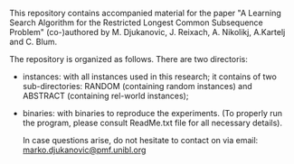 This repository contains accompanied material for the paper "A Learning Search Algorithm  for the Restricted Longest Common Subsequence Problem" (co-)authored by M. Djukanovic, J. Reixach, A. Nikolikj, A.Kartelj and C. Blum. 

The repository is organized as follows. There are two directoris:
- instances: with all instances used in this research; it contains of two sub-directories: RANDOM (containing random instances) and ABSTRACT (containing rel-world instances);
- binaries: with binaries to reproduce the experiments. (To properly run the program, please consult ReadMe.txt file for all necessary details).

  In case questions arise, do not hesitate to contact on via email: marko.djukanovic@pmf.unibl.org 
